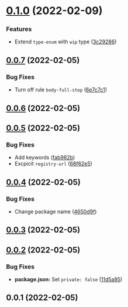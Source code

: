 # [0.1.0](https://github.com/MorevM/commitlint-config/compare/v0.0.7...v0.1.0) (2022-02-09)


### Features

* Extend `type-enum` with `wip` type ([3c29286](https://github.com/MorevM/commitlint-config/commit/3c29286b222e48848ad42ecc2d2184735da1b39f))

## [0.0.7](https://github.com/MorevM/commitlint-config/compare/v0.0.6...v0.0.7) (2022-02-05)


### Bug Fixes

* Turn off rule `body-full-stop` ([6e7c7c1](https://github.com/MorevM/commitlint-config/commit/6e7c7c1ceda9b6c9a208778750792fc6050f4b13))

## [0.0.6](https://github.com/MorevM/commitlint-config/compare/v0.0.5...v0.0.6) (2022-02-05)

## [0.0.5](https://github.com/MorevM/commitlint-config/compare/v0.0.4...v0.0.5) (2022-02-05)


### Bug Fixes

* Add keywords ([fab982b](https://github.com/MorevM/commitlint-config/commit/fab982b28b1096184beb72bb49cf49bac3a0c6b0))
* Excpicit `registry-url` ([68f62e5](https://github.com/MorevM/commitlint-config/commit/68f62e564e83b31676b25284f283249bb1ff36d9))

## [0.0.4](https://github.com/MorevM/commitlint-config/compare/v0.0.3...v0.0.4) (2022-02-05)


### Bug Fixes

* Change package name ([4650d9f](https://github.com/MorevM/commitlint-config/commit/4650d9f644cb783745e841144f1a1070086a2d06))

## [0.0.3](https://github.com/MorevM/commitlint-config/compare/v0.0.2...v0.0.3) (2022-02-05)

## [0.0.2](https://github.com/MorevM/commitlint-config/compare/v0.0.1...v0.0.2) (2022-02-05)


### Bug Fixes

* **package.json:** Set `private: false` ([11d5a85](https://github.com/MorevM/commitlint-config/commit/11d5a85958c32607b7a414dec57df3b0e4814b6b))

## 0.0.1 (2022-02-05)

